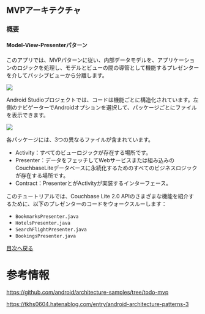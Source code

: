 ## MVPアーキテクチャ
### 概要
#### Model-View-Presenterパターン
このアプリでは、MVPパターンに従い、内部データモデルを、アプリケーションのロジックを処理し、モデルとビューの間の導管として機能するプレゼンターを介してパッシブビューから分離します。

![](https://cl.ly/073D0j3K1d1P/92ec579c7c197eb1.png)

Android Studioプロジェクトでは、コードは機能ごとに構造化されています。左側のナビゲーターでAndroidオプションを選択して、パッケージごとにファイルを表示できます。

![](https://cl.ly/1h080V1V2g2j/left-navigator.png)

各パッケージには、3つの異なるファイルが含まれています。

- Activity：すべてのビューロジックが存在する場所です。
- Presenter：データをフェッチしてWebサービスまたは組み込みのCouchbaseLiteデータベースに永続化するためのすべてのビジネスロジックが存在する場所です。
- Contract：PresenterとがActivityが実装するインターフェース。

このチュートリアルでは、Couchbase Lite 2.0 APIのさまざまな機能を紹介するために、以下のプレゼンターのコードをウォークスルーします：

- `BookmarksPresenter.java`
- `HotelsPresenter.java`
- `SearchFlightPresenter.java`
- `BookingsPresenter.java`


[目次へ戻る](./README.md)


# 参考情報

https://github.com/android/architecture-samples/tree/todo-mvp

https://tkhs0604.hatenablog.com/entry/android-architecture-patterns-3
